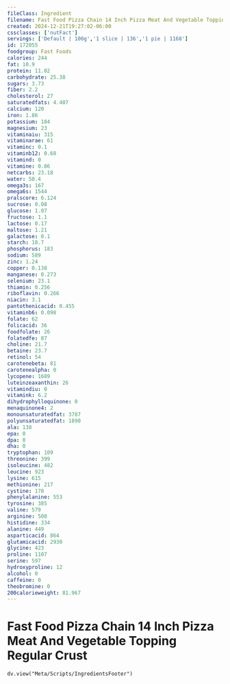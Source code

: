 ```yaml
---
fileClass: Ingredient
filename: Fast Food Pizza Chain 14 Inch Pizza Meat And Vegetable Topping Regular Crust
created: 2024-12-21T19:27:02-06:00
cssclasses: ['nutFact']
servings: ['Default | 100g','1 slice | 136','1 pie | 1168']
id: 172055
foodgroup: Fast Foods
calories: 244
fat: 10.9
protein: 11.02
carbohydrate: 25.38
sugars: 3.73
fiber: 2.2
cholesterol: 27
saturatedfats: 4.407
calcium: 120
iron: 1.86
potassium: 184
magnesium: 23
vitaminaiu: 315
vitaminarae: 61
vitaminc: 0.1
vitaminb12: 0.68
vitamind: 0
vitamine: 0.86
netcarbs: 23.18
water: 50.4
omega3s: 167
omega6s: 1544
pralscore: 6.124
sucrose: 0.08
glucose: 1.07
fructose: 1.1
lactose: 0.17
maltose: 1.21
galactose: 0.1
starch: 18.7
phosphorus: 183
sodium: 589
zinc: 1.24
copper: 0.138
manganese: 0.273
selenium: 23.1
thiamin: 0.256
riboflavin: 0.266
niacin: 3.1
pantothenicacid: 0.455
vitaminb6: 0.098
folate: 62
folicacid: 36
foodfolate: 26
folatedfe: 87
choline: 21.7
betaine: 23.7
retinol: 54
carotenebeta: 81
carotenealpha: 0
lycopene: 1689
luteinzeaxanthin: 26
vitamindiu: 0
vitamink: 6.2
dihydrophylloquinone: 0
menaquinone4: 2
monounsaturatedfat: 3787
polyunsaturatedfat: 1890
ala: 138
epa: 0
dpa: 0
dha: 0
tryptophan: 109
threonine: 399
isoleucine: 482
leucine: 923
lysine: 615
methionine: 217
cystine: 178
phenylalanine: 553
tyrosine: 385
valine: 579
arginine: 508
histidine: 334
alanine: 449
asparticacid: 864
glutamicacid: 2930
glycine: 423
proline: 1107
serine: 597
hydroxyproline: 12
alcohol: 0
caffeine: 0
theobromine: 0
200calorieweight: 81.967
---
```


# Fast Food Pizza Chain 14 Inch Pizza Meat And Vegetable Topping Regular Crust

```dataviewjs
dv.view("Meta/Scripts/IngredientsFooter")
```
